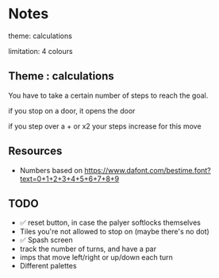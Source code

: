 # Notes
theme: calculations

limitation: 4 colours

## Theme : calculations

You have to take a certain number of steps to reach the goal.

if you stop on a door, it opens the door

if you step over a + or x2 your steps increase for this move

## Resources

* Numbers based on https://www.dafont.com/bestime.font?text=0+1+2+3+4+5+6+7+8+9

## TODO

* ✅ reset button, in case the palyer softlocks themselves
* Tiles you're not allowed to stop on (maybe there's no dot)
* ✅ Spash screen
* track the number of turns, and have a par
* imps that move left/right or up/down each turn
* Different palettes